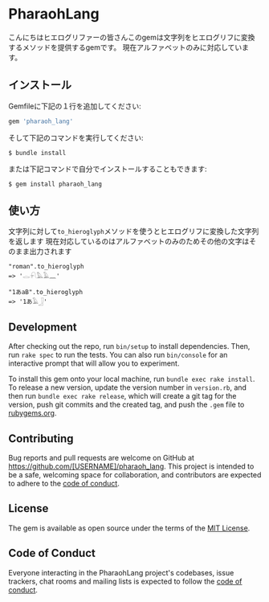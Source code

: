 # PharaohLang
こんにちはヒエログリファーの皆さんこのgemは文字列をヒエログリフに変換するメソッドを提供するgemです。
現在アルファベットのみに対応しています。

## インストール

Gemfileに下記の１行を追加してください:

```ruby
gem 'pharaoh_lang'
```

そして下記のコマンドを実行してください:

    $ bundle install

または下記コマンドで自分でインストールすることもできます:

    $ gem install pharaoh_lang

## 使い方
文字列に対して`to_hieroglyph`メソッドを使うとヒエログリフに変換した文字列を返します
現在対応しているのはアルファベットのみのためその他の文字はそのまま出力されます
```
"roman".to_hieroglyph
=> '𓂋𓍯𓅓𓄿𓈖'

"1あaB".to_hieroglyph
=> '1あ𓄿𓃀'
```
## Development

After checking out the repo, run `bin/setup` to install dependencies. Then, run `rake spec` to run the tests. You can also run `bin/console` for an interactive prompt that will allow you to experiment.

To install this gem onto your local machine, run `bundle exec rake install`. To release a new version, update the version number in `version.rb`, and then run `bundle exec rake release`, which will create a git tag for the version, push git commits and the created tag, and push the `.gem` file to [rubygems.org](https://rubygems.org).

## Contributing

Bug reports and pull requests are welcome on GitHub at https://github.com/[USERNAME]/pharaoh_lang. This project is intended to be a safe, welcoming space for collaboration, and contributors are expected to adhere to the [code of conduct](https://github.com/[USERNAME]/pharaoh_lang/blob/master/CODE_OF_CONDUCT.md).

## License

The gem is available as open source under the terms of the [MIT License](https://opensource.org/licenses/MIT).

## Code of Conduct

Everyone interacting in the PharaohLang project's codebases, issue trackers, chat rooms and mailing lists is expected to follow the [code of conduct](https://github.com/[USERNAME]/pharaoh_lang/blob/master/CODE_OF_CONDUCT.md).
